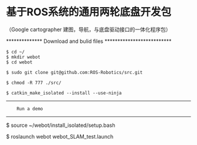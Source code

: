 #    基于ROS系统的通用两轮底盘开发包
（Google cartographer 建图，导航，与底盘驱动接口的一体化程序包）

************** Download and bulid files **************************

    $ cd ~/
    $ mkdir webot
    $ cd webot

    $ sudo git clone git@github.com:ROS-Robotics/src.git

    $ chmod -R 777 ./src/

    $ catkin_make_isolated --install --use-ninja

***********************************
        Run a demo  
***********************************        

$ source ~/webot/install_isolated/setup.bash

$ roslaunch webot webot_SLAM_test.launch
